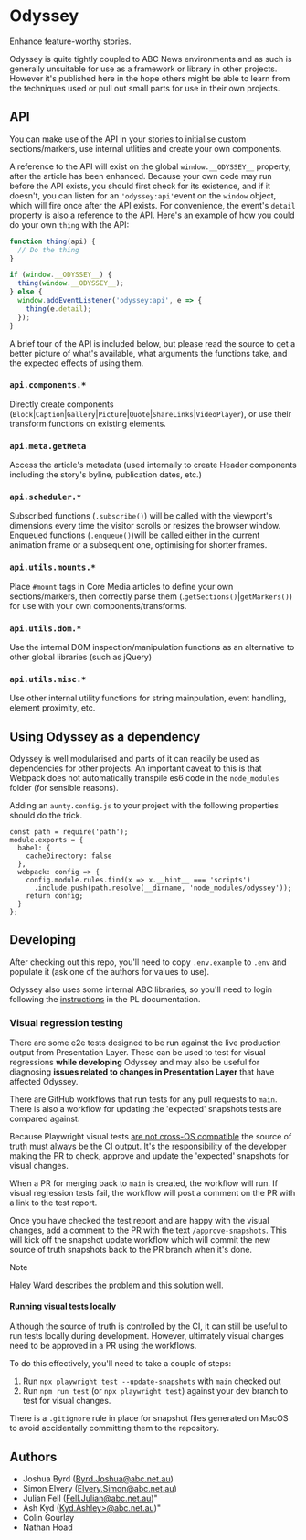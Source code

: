 # Odyssey

Enhance feature-worthy stories.

Odyssey is quite tightly coupled to ABC News environments and as such is generally unsuitable for use as a framework or library in other projects. However it's published here in the hope others might be able to learn from the techniques used or pull out small parts for use in their own projects.

## API

You can make use of the API in your stories to initialise custom sections/markers, use internal utlities and create your own components.

A reference to the API will exist on the global `window.__ODYSSEY__` property, after the article has been enhanced. Because your own code may run before the API exists, you should first check for its existence, and if it doesn't, you can listen for an `'odyssey:api'`event on the `window` object, which will fire once after the API exists. For convenience, the event's `detail` property is also a reference to the API. Here's an example of how you could do your own `thing` with the API:

```js
function thing(api) {
  // Do the thing
}

if (window.__ODYSSEY__) {
  thing(window.__ODYSSEY__);
} else {
  window.addEventListener('odyssey:api', e => {
    thing(e.detail);
  });
}
```

A brief tour of the API is included below, but please read the source to get a better picture of what's available, what arguments the functions take, and the expected effects of using them.

### `api.components.*`

Directly create components (`Block`|`Caption`|`Gallery`|`Picture`|`Quote`|`ShareLinks`|`VideoPlayer`), or use their transform functions on existing elements.

### `api.meta.getMeta`

Access the article's metadata (used internally to create Header components including the story's byline, publication dates, etc.)

### `api.scheduler.*`

Subscribed functions (`.subscribe()`) will be called with the viewport's dimensions every time the visitor scrolls or resizes the browser window. Enqueued functions (`.enqueue()`)will be called either in the current animation frame or a subsequent one, optimising for shorter frames.

### `api.utils.mounts.*`

Place `#mount` tags in Core Media articles to define your own sections/markers, then correctly parse them (.`getSections()`|`getMarkers()`) for use with your own components/transforms.

### `api.utils.dom.*`

Use the internal DOM inspection/manipulation functions as an alternative to other global libraries (such as jQuery)

### `api.utils.misc.*`

Use other internal utility functions for string mainpulation, event handling, element proximity, etc.

## Using Odyssey as a dependency

Odyssey is well modularised and parts of it can readily be used as dependencies for other projects. An important caveat to this is that Webpack does not automatically transpile es6 code in the `node_modules` folder (for sensible reasons).

Adding an `aunty.config.js` to your project with the following properties should do the trick.

```
const path = require('path');
module.exports = {
  babel: {
    cacheDirectory: false
  },
  webpack: config => {
    config.module.rules.find(x => x.__hint__ === 'scripts')
      .include.push(path.resolve(__dirname, 'node_modules/odyssey'));
    return config;
  }
};
```

## Developing

After checking out this repo, you'll need to copy `.env.example` to `.env` and populate it (ask one of the authors for values to use).

Odyssey also uses some internal ABC libraries, so you'll need to login following the
[instructions](https://pl.abc-dev.net.au/docs/getting-started/aws/aws-login) in the PL documentation.

### Visual regression testing

There are some e2e tests designed to be run against the live production output from Presentation Layer. These can be
used to test for visual regressions **while developing** Odyssey and may also be useful for diagnosing
**issues related to changes in Presentation Layer** that have affected Odyssey.

There are GitHub workflows that run tests for any pull requests to `main`. There is also a workflow for updating the
'expected' snapshots tests are compared against.

Because Playwright visual tests [are not cross-OS
compatible](https://www.tonyward.dev/articles/visual-regression-testing-disruption) the source of truth must always be
the CI output. It's the responsibility of the developer making the PR to check, approve and update the 'expected'
snapshots for visual changes.

When a PR for merging back to `main` is created, the workflow will run. If visual regression tests fail, the workflow
will post a comment on the PR with a link to the test report.

Once you have checked the test report and are happy with the visual changes, add a comment to the PR with the text
`/approve-snapshots`. This will kick off the snapshot update workflow which will commit the new source of truth
snapshots back to the PR branch when it's done.

> [!NOTE]
> Haley Ward [describes the problem and this solution well](https://medium.com/@haleywardo/streamlining-playwright-visual-regression-testing-with-github-actions-e077fd33c27c).

#### Running visual tests locally

Although the source of truth is controlled by the CI, it can still be useful to run tests locally during development.
However, ultimately visual changes need to be approved in a PR using the workflows.

To do this effectively, you'll need to take a couple of steps:

1. Run `npx playwright test --update-snapshots` with `main` checked out
2. Run `npm run test` (or `npx playwright test`) against your dev branch to test for visual changes.

There is a `.gitignore` rule in place for snapshot files generated on MacOS to avoid accidentally committing them to the
repository.

## Authors

- Joshua Byrd ([Byrd.Joshua@abc.net.au](mailto:Byrd.Joshua@abc.net.au))
- Simon Elvery ([Elvery.Simon@abc.net.au](mailto:Elvery.Simon@abc.net.au))
- Julian Fell ([Fell.Julian@abc.net.au](Fell.Julian@abc.net.au))"
- Ash Kyd ([Kyd.Ashley>@abc.net.au](Kyd.Ashley>@abc.net.au))"
- Colin Gourlay
- Nathan Hoad
